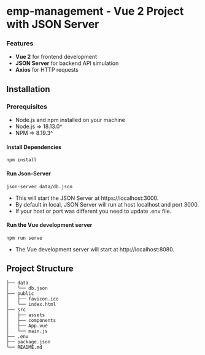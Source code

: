# emp-management - Vue 2 Project with JSON Server

### Features

- **Vue 2** for frontend development
- **JSON Server** for backend API simulation
- **Axios** for HTTP requests

## Installation

### Prerequisites

- Node.js and npm installed on your machine
- Node.js => 18.13.0^
- NPM => 8.19.3^

#### Install Dependencies
```
npm install
```

#### Run Json-Server 
```
json-server data/db.json
```
- This will start the JSON Server at https://localhost:3000.
- By default in local, JSON Server will run at host localhost and port 3000. 
- If your host or port was different you need to update .env file.

#### Run the Vue development server
```
npm run serve
```
- The Vue development server will start at http://localhost:8080.

## Project Structure
```
├── data
│   └── db.json
├── public
│   ├── favicon.ico
│   └── index.html
├── src
│   ├── assets
│   ├── components 
│   ├── App.vue
│   └── main.js
├── .env
├── package.json
└── README.md
```

